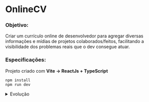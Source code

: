 # OnlineCV

### Objetivo: 
Criar um currículo online de desenvolvedor para agregar diversas informações e mídias de projetos colaborados/feitos, facilitando a visibilidade dos problemas reais que o dev consegue atuar.


### Especificações:
Projeto criado com **Vite -> ReactJs + TypeScript**

```
npm install
npm run dev
```





<details>
    <summary>Evolução</summary>
    <details>
        <summary>Parte 1</summary>
        <ul>
            <li>Limpar conteúdo criado pelo vite</li>
            <li>Importar fonte da aplicação(Google Fonts)</li>
            <li>Criar Cabeçalho</li>
            <ul>
                <li>Flexbox</li>
                <li>Gradiente Linear</li>
                <li>Imagem (Perfil Github)</li>
                <li>Transformação CSS</li>
            <ul>
        </ul>
    </details>
</details>